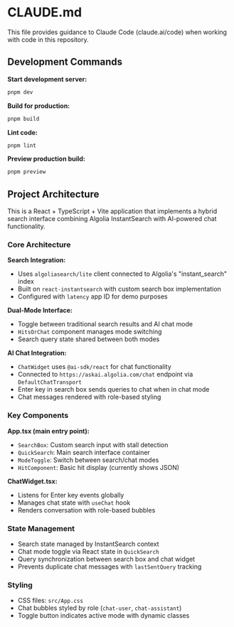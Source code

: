 # CLAUDE.md

This file provides guidance to Claude Code (claude.ai/code) when working with code in this repository.

## Development Commands

**Start development server:**

```bash
pnpm dev
```

**Build for production:**

```bash
pnpm build
```

**Lint code:**

```bash
pnpm lint
```

**Preview production build:**

```bash
pnpm preview
```

## Project Architecture

This is a React + TypeScript + Vite application that implements a hybrid search interface combining Algolia InstantSearch with AI-powered chat functionality.

### Core Architecture

**Search Integration:**

- Uses `algoliasearch/lite` client connected to Algolia's "instant_search" index
- Built on `react-instantsearch` with custom search box implementation
- Configured with `latency` app ID for demo purposes

**Dual-Mode Interface:**

- Toggle between traditional search results and AI chat mode
- `HitsOrChat` component manages mode switching
- Search query state shared between both modes

**AI Chat Integration:**

- `ChatWidget` uses `@ai-sdk/react` for chat functionality
- Connected to `https://askai.algolia.com/chat` endpoint via `DefaultChatTransport`
- Enter key in search box sends queries to chat when in chat mode
- Chat messages rendered with role-based styling

### Key Components

**App.tsx (main entry point):**

- `SearchBox`: Custom search input with stall detection
- `QuickSearch`: Main search interface container
- `ModeToggle`: Switch between search/chat modes
- `HitComponent`: Basic hit display (currently shows JSON)

**ChatWidget.tsx:**

- Listens for Enter key events globally
- Manages chat state with `useChat` hook
- Renders conversation with role-based bubbles

### State Management

- Search state managed by InstantSearch context
- Chat mode toggle via React state in `QuickSearch`
- Query synchronization between search box and chat widget
- Prevents duplicate chat messages with `lastSentQuery` tracking

### Styling

- CSS files: `src/App.css`
- Chat bubbles styled by role (`chat-user`, `chat-assistant`)
- Toggle button indicates active mode with dynamic classes
